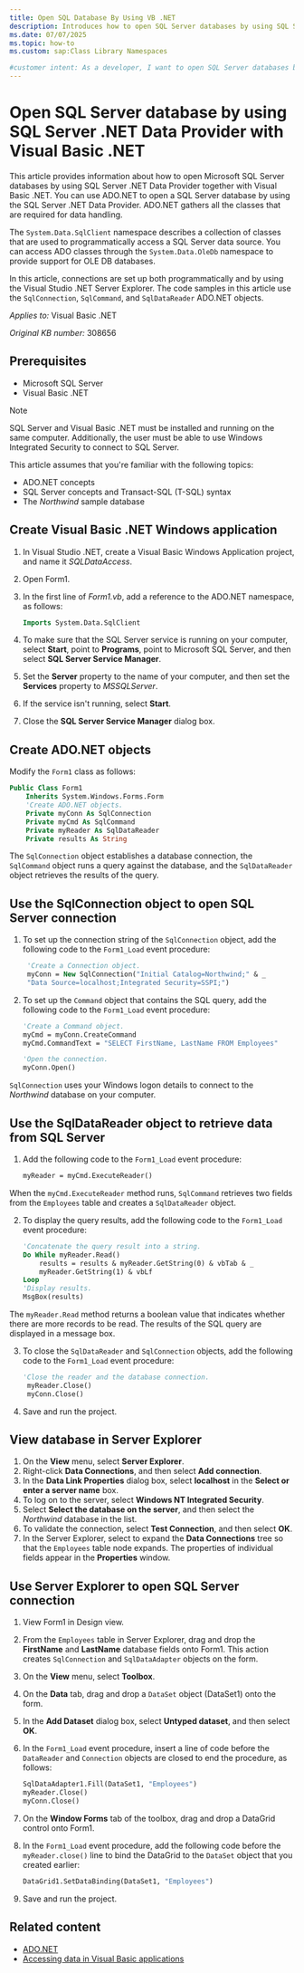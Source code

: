 ```yaml
---
title: Open SQL Database By Using VB .NET
description: Introduces how to open SQL Server databases by using SQL Server .NET Data Provider together with Visual Basic .NET.
ms.date: 07/07/2025
ms.topic: how-to
ms.custom: sap:Class Library Namespaces

#customer intent: As a developer, I want to open SQL Server databases by using the SQL Server .NET Data Provider together with Visual Basic .NET so that I can integrate SQL Server with my applications. 
---
```

# Open SQL Server database by using SQL Server .NET Data Provider with Visual Basic .NET

This article provides information about how to open Microsoft SQL Server databases by using SQL Server .NET Data Provider together with Visual Basic .NET. You can use ADO.NET to open a SQL Server database by using the SQL Server .NET Data Provider. ADO.NET gathers all the classes that are required for data handling.

The `System.Data.SqlClient` namespace describes a collection of classes that are used to programmatically access a SQL Server data source. You can access ADO classes through the `System.Data.OleDb` namespace to provide support for OLE DB databases.

In this article, connections are set up both programmatically and by using the Visual Studio .NET Server Explorer. The code samples in this article use the `SqlConnection`, `SqlCommand`, and `SqlDataReader` ADO.NET objects.

_Applies to:_ Visual Basic .NET

_Original KB number:_ 308656

## Prerequisites

- Microsoft SQL Server
- Visual Basic .NET

> [!NOTE]
> SQL Server and Visual Basic .NET must be installed and running on the same computer. Additionally, the user must be able to use Windows Integrated Security to connect to SQL Server.

This article assumes that you're familiar with the following topics:

- ADO.NET concepts
- SQL Server concepts and Transact-SQL (T-SQL) syntax
- The _Northwind_ sample database

## Create Visual Basic .NET Windows application

1. In Visual Studio .NET, create a Visual Basic Windows Application project, and name it _SQLDataAccess_.
2. Open Form1.
3. In the first line of _Form1.vb_, add a reference to the ADO.NET namespace, as follows:

    ```vb
    Imports System.Data.SqlClient
    ```

4. To make sure that the SQL Server service is running on your computer, select **Start**, point to **Programs**, point to Microsoft SQL Server, and then select **SQL Server Service Manager**.
5. Set the **Server** property to the name of your computer, and then set the **Services** property to _MSSQLServer_.
6. If the service isn't running, select **Start**.
7. Close the **SQL Server Service Manager** dialog box.

## Create ADO.NET objects

Modify the `Form1` class as follows:

```vb
Public Class Form1
    Inherits System.Windows.Forms.Form
    'Create ADO.NET objects.
    Private myConn As SqlConnection
    Private myCmd As SqlCommand
    Private myReader As SqlDataReader
    Private results As String
```

The `SqlConnection` object establishes a database connection, the `SqlCommand` object runs a query against the database, and the `SqlDataReader` object retrieves the results of the query.

## Use the SqlConnection object to open SQL Server connection

1. To set up the connection string of the `SqlConnection` object, add the following code to the `Form1_Load` event procedure:

    ```vb
     'Create a Connection object.
     myConn = New SqlConnection("Initial Catalog=Northwind;" & _
     "Data Source=localhost;Integrated Security=SSPI;")
    ```

2. To set up the `Command` object that contains the SQL query, add the following code to the `Form1_Load` event procedure:

    ```vb
    'Create a Command object.
    myCmd = myConn.CreateCommand
    myCmd.CommandText = "SELECT FirstName, LastName FROM Employees"

    'Open the connection.
    myConn.Open()
    ```

`SqlConnection` uses your Windows logon details to connect to the _Northwind_ database on your computer.

## Use the SqlDataReader object to retrieve data from SQL Server

1. Add the following code to the `Form1_Load` event procedure:

    ```vb
    myReader = myCmd.ExecuteReader()
    ```

When the `myCmd.ExecuteReader` method runs, `SqlCommand` retrieves two fields from the `Employees` table and creates a `SqlDataReader` object.

2. To display the query results, add the following code to the `Form1_Load` event procedure:

    ```vb
    'Concatenate the query result into a string.
    Do While myReader.Read()
        results = results & myReader.GetString(0) & vbTab & _
        myReader.GetString(1) & vbLf
    Loop
    'Display results.
    MsgBox(results)
    ```

The `myReader.Read` method returns a boolean value that indicates whether there are more records to be read. The results of the SQL query are displayed in a message box.

3. To close the `SqlDataReader` and `SqlConnection` objects, add the following code to the `Form1_Load` event procedure:

    ```vb
    'Close the reader and the database connection.
     myReader.Close()
     myConn.Close()
    ```

4. Save and run the project.

## View database in Server Explorer

1. On the **View** menu, select **Server Explorer**.
2. Right-click **Data Connections**, and then select **Add connection**.
3. In the **Data Link Properties** dialog box, select **localhost** in the **Select or enter a server name** box.
4. To log on to the server, select **Windows NT Integrated Security**.
5. Select **Select the database on the server**, and then select the _Northwind_ database in the list.
6. To validate the connection, select **Test Connection**, and then select **OK**.
7. In the Server Explorer, select to expand the **Data Connections** tree so that the `Employees` table node expands. The properties of individual fields appear in the **Properties** window.

## Use Server Explorer to open SQL Server connection

1. View Form1 in Design view.
2. From the `Employees` table in Server Explorer, drag and drop the **FirstName** and **LastName** database fields onto Form1. This action creates `SqlConnection` and `SqlDataAdapter` objects on the form.
3. On the **View** menu, select **Toolbox**.
4. On the **Data** tab, drag and drop a `DataSet` object (DataSet1) onto the form.
5. In the **Add Dataset** dialog box, select **Untyped dataset**, and then select **OK**.
6. In the `Form1_Load` event procedure, insert a line of code before the `DataReader` and `Connection` objects are closed to end the procedure, as follows:

    ```vb
    SqlDataAdapter1.Fill(DataSet1, "Employees")
    myReader.Close()
    myConn.Close()
    ```

7. On the **Window Forms** tab of the toolbox, drag and drop a DataGrid control onto Form1.
8. In the `Form1_Load` event procedure, add the following code before the `myReader.close()` line to bind the DataGrid to the `DataSet` object that you created earlier:

    ```vb
    DataGrid1.SetDataBinding(DataSet1, "Employees")
    ```

9. Save and run the project.

## Related content

- [ADO.NET](/dotnet/framework/data/adonet/)
- [Accessing data in Visual Basic applications](/dotnet/visual-basic/developing-apps/accessing-data)
